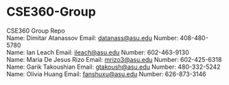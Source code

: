 # CSE360-Group
CSE360 Group Repo <br/>
Name: Dimitar Atanassov     Email: datanass@asu.edu     Number: 408-480-5780  <br/>
Name: Ian Leach             Email: ileach@asu.edu       Number: 602-463-9130  <br/>
Name: Maria De Jesus Rizo   Email: mrizo3@asu.edu       Number: 602-425-6318  <br/>
Name: Garik Takoushian      Email: gtakoush@asu.edu     Number: 480-332-5242  <br/>
Name: Olivia Huang          Email: fanshuxu@asu.edu     Number: 626-873-3146  <br/>
